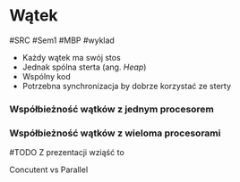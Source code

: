 # Wątek
#SRC #Sem1 #MBP #wyklad 
- Każdy wątek ma swój stos
- Jednak spólna sterta (ang. _Heap_)
- Wspólny kod
- Potrzebna synchronizacja by dobrze korzystać ze sterty

### Współbieżność wątków z jednym procesorem 

### Współbieżność wątków z wieloma procesorami

#TODO Z prezentacji wziąść to 

Concutent vs Parallel
